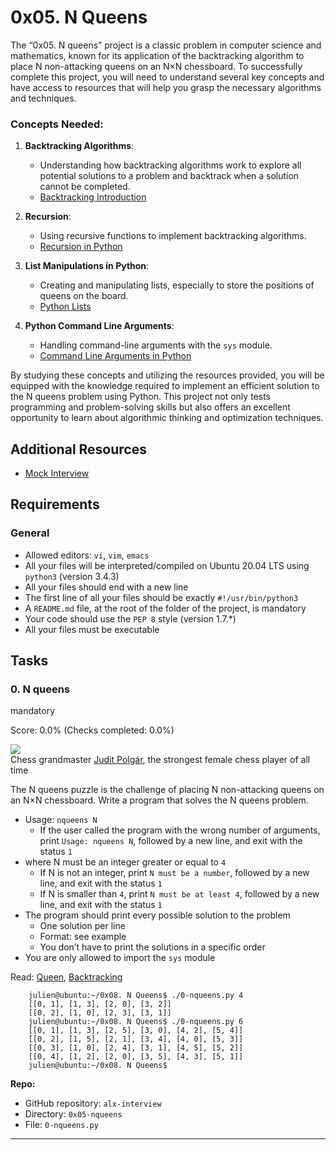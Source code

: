 0x05. N Queens
==============

The “0x05. N queens” project is a classic problem in computer science and mathematics, known for its application of the backtracking algorithm to place N non-attacking queens on an N×N chessboard. To successfully complete this project, you will need to understand several key concepts and have access to resources that will help you grasp the necessary algorithms and techniques.

### Concepts Needed:

1.  **Backtracking Algorithms**:
    
    *   Understanding how backtracking algorithms work to explore all potential solutions to a problem and backtrack when a solution cannot be completed.
    *   [Backtracking Introduction](https://www.geeksforgeeks.org/introduction-to-backtracking-data-structure-and-algorithm-tutorials/)
2.  **Recursion**:
    
    *   Using recursive functions to implement backtracking algorithms.
    *   [Recursion in Python](https://realpython.com/python-thinking-recursively/)
3.  **List Manipulations in Python**:
    
    *   Creating and manipulating lists, especially to store the positions of queens on the board.
    *   [Python Lists](https://docs.python.org/3/tutorial/datastructures.html)
4.  **Python Command Line Arguments**:
    
    *   Handling command-line arguments with the `sys` module.
    *   [Command Line Arguments in Python](https://docs.python.org/3.3/library/sys.html#sys.argv)

By studying these concepts and utilizing the resources provided, you will be equipped with the knowledge required to implement an efficient solution to the N queens problem using Python. This project not only tests programming and problem-solving skills but also offers an excellent opportunity to learn about algorithmic thinking and optimization techniques.

Additional Resources
--------------------

*   [Mock Interview](https://www.youtube.com/watch?v=GneS80iYa7I)

Requirements
------------

### General

*   Allowed editors: `vi`, `vim`, `emacs`
*   All your files will be interpreted/compiled on Ubuntu 20.04 LTS using `python3` (version 3.4.3)
*   All your files should end with a new line
*   The first line of all your files should be exactly `#!/usr/bin/python3`
*   A `README.md` file, at the root of the folder of the project, is mandatory
*   Your code should use the `PEP 8` style (version 1.7.\*)
*   All your files must be executable

Tasks
-----

### 0\. N queens

mandatory

Score: 0.0% (Checks completed: 0.0%)

![](http://www.crestbook.com/files/Judit-photo1_602x433.jpg)  
Chess grandmaster [Judit Polgár](/rltoken/fZ1ecpPEmVL9nvkBn8WQGg "Judit Polgár"), the strongest female chess player of all time  
  

The N queens puzzle is the challenge of placing N non-attacking queens on an N×N chessboard. Write a program that solves the N queens problem.

*   Usage: `nqueens N`
    *   If the user called the program with the wrong number of arguments, print `Usage: nqueens N`, followed by a new line, and exit with the status `1`
*   where N must be an integer greater or equal to `4`
    *   If N is not an integer, print `N must be a number`, followed by a new line, and exit with the status `1`
    *   If N is smaller than `4`, print `N must be at least 4`, followed by a new line, and exit with the status `1`
*   The program should print every possible solution to the problem
    *   One solution per line
    *   Format: see example
    *   You don’t have to print the solutions in a specific order
*   You are only allowed to import the `sys` module

Read: [Queen](https://en.wikipedia.org/wiki/Queen_%28chess%29), [Backtracking](https://en.wikipedia.org/wiki/Backtracking)
```
    julien@ubuntu:~/0x08. N Queens$ ./0-nqueens.py 4
    [[0, 1], [1, 3], [2, 0], [3, 2]]
    [[0, 2], [1, 0], [2, 3], [3, 1]]
    julien@ubuntu:~/0x08. N Queens$ ./0-nqueens.py 6
    [[0, 1], [1, 3], [2, 5], [3, 0], [4, 2], [5, 4]]
    [[0, 2], [1, 5], [2, 1], [3, 4], [4, 0], [5, 3]]
    [[0, 3], [1, 0], [2, 4], [3, 1], [4, 5], [5, 2]]
    [[0, 4], [1, 2], [2, 0], [3, 5], [4, 3], [5, 1]]
    julien@ubuntu:~/0x08. N Queens$ 
```    

**Repo:**

*   GitHub repository: `alx-interview`
*   Directory: `0x05-nqueens`
*   File: `0-nqueens.py`

-----